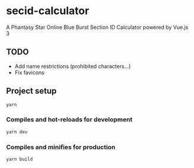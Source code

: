 # secid-calculator
A Phantasy Star Online Blue Burst Section ID Calculator powered by Vue.js 3

## TODO
- Add name restrictions (prohibited characters…)
- Fix favicons

## Project setup
```zsh
yarn
```

### Compiles and hot-reloads for development
```zsh
yarn dev
```

### Compiles and minifies for production
```zsh
yarn build
```
